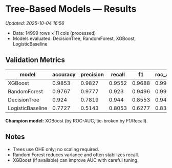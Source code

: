 # Tree-Based Models — Results
_Updated: 2025-10-04 16:56_
- Data: 14999 rows × 11 cols (processed)
- Models evaluated: DecisionTree, RandomForest, XGBoost, LogisticBaseline

## Validation Metrics
| model | accuracy | precision | recall | f1 | roc_auc |
| --- | --- | --- | --- | --- | --- |
| XGBoost | 0.9853 | 0.9827 | 0.9552 | 0.9688 | 0.9945 |
| RandomForest | 0.9767 | 0.9777 | 0.923 | 0.9496 | 0.9907 |
| DecisionTree | 0.924 | 0.7819 | 0.944 | 0.8553 | 0.9466 |
| LogisticBaseline | 0.7727 | 0.5143 | 0.8053 | 0.6277 | 0.8369 |

**Champion model:** XGBoost (by ROC-AUC, tie-broken by F1/Recall).

## Notes
- Trees use OHE only; no scaling required.
- Random Forest reduces variance and often stabilizes recall.
- XGBoost (if available) can improve AUC with careful tuning.